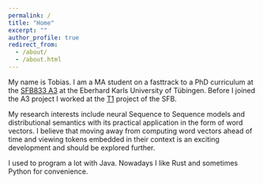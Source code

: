 ```yaml
---
permalink: /
title: "Home"
excerpt: ""
author_profile: true
redirect_from: 
  - /about/
  - /about.html
---
```


My name is Tobias. I am a MA student on a fasttrack to a PhD curriculum at the [SFB833 A3](https://uni-tuebingen.de/en/research/core-research/collaborative-research-centers/sfb-833/research-projects/section-a-context/a3-hinrichsde-kok.html) at the Eberhard Karls University of Tübingen. Before I joined the A3 project I worked at the [T1](https://uni-tuebingen.de/en/research/core-research/collaborative-research-centers/sfb-833/research-projects/knowledge-transfer-t1/) project of the SFB. 

My research interests include neural Sequence to Sequence models and distributional semantics with its practical application in the form of word vectors. I believe that moving away from computing word vectors ahead of time and viewing tokens embedded in their context is an exciting development and should be explored further. 

I used to program a lot with Java. Nowadays I like Rust and sometimes Python for convenience.
